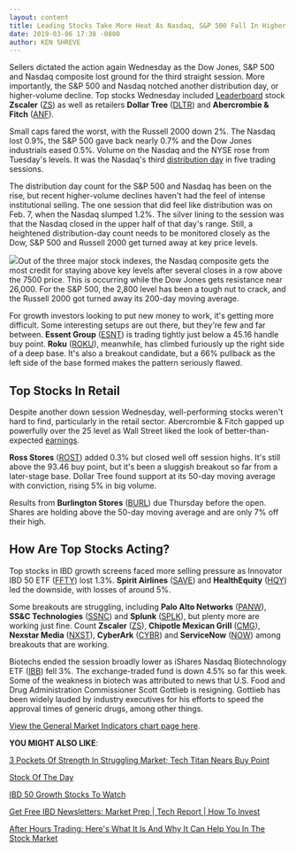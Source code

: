 ```yaml
---
layout: content
title: Leading Stocks Take More Heat As Nasdaq, S&P 500 Fall In Higher Volume
date: 2019-03-06 17:38 -0800
author: KEN SHREVE
---
```






Sellers dictated the action again Wednesday as the Dow Jones, S&P 500 and Nasdaq composite lost ground for the third straight session. More importantly, the S&P 500 and Nasdaq notched another distribution day, or higher-volume decline. Top stocks Wednesday included [Leaderboard](https://leaderboard.investors.com) stock **Zscaler** ([ZS](https://research.investors.com/quote.aspx?symbol=ZS)) as well as retailers **Dollar Tree** ([DLTR](https://research.investors.com/quote.aspx?symbol=DLTR)) and **Abercrombie & Fitch** ([ANF](https://research.investors.com/quote.aspx?symbol=ANF)).




Small caps fared the worst, with the Russell 2000 down 2%. The Nasdaq lost 0.9%, the S&P 500 gave back nearly 0.7% and the Dow Jones industrials eased 0.5%. Volume on the Nasdaq and the NYSE rose from Tuesday's levels. It was the Nasdaq's third [distribution day](https://www.investors.com/ibd-university/market-timing/market-tops/) in five trading sessions.


The distribution day count for the S&P 500 and Nasdaq has been on the rise, but recent higher-volume declines haven't had the feel of intense institutional selling. The one session that did feel like distribution was on Feb. 7, when the Nasdaq slumped 1.2%. The silver lining to the session was that the Nasdaq closed in the upper half of that day's range. Still, a heightened distribution-day count needs to be monitored closely as the Dow, S&P 500 and Russell 2000 get turned away at key price levels.


![](https://www.investors.com/wp-content/uploads/2019/03/MP030619-261x300.jpg)Out of the three major stock indexes, the Nasdaq composite gets the most credit for staying above key levels after several closes in a row above the 7500 price. This is occurring while the Dow Jones gets resistance near 26,000. For the S&P 500, the 2,800 level has been a tough nut to crack, and the Russell 2000 got turned away its 200-day moving average.


For growth investors looking to put new money to work, it's getting more difficult. Some interesting setups are out there, but they're few and far between. **Essent Group** ([ESNT](https://research.investors.com/quote.aspx?symbol=ESNT)) is trading tightly just below a 45.16 handle buy point. **Roku** ([ROKU](https://research.investors.com/quote.aspx?symbol=ROKU)), meanwhile, has climbed furiously up the right side of a deep base. It's also a breakout candidate, but a 66% pullback as the left side of the base formed makes the pattern seriously flawed.


Top Stocks In Retail
--------------------


Despite another down session Wednesday, well-performing stocks weren't hard to find, particularly in the retail sector. Abercrombie & Fitch gapped up powerfully over the 25 level as Wall Street liked the look of better-than-expected [earnings](https://www.investors.com/news/abercrombie-stock-soars-q4-2018-earnings-beat/).


**Ross Stores** ([ROST](https://research.investors.com/quote.aspx?symbol=ROST)) added 0.3% but closed well off session highs. It's still above the 93.46 buy point, but it's been a sluggish breakout so far from a later-stage base. Dollar Tree found support at its 50-day moving average with conviction, rising 5% in big volume.


Results from **Burlington Stores** ([BURL](https://research.investors.com/quote.aspx?symbol=BURL)) due Thursday before the open. Shares are holding above the 50-day moving average and are only 7% off their high.


How Are Top Stocks Acting?
--------------------------


Top stocks in IBD growth screens faced more selling pressure as Innovator IBD 50 ETF ([FFTY](https://research.investors.com/quote.aspx?symbol=FFTY)) lost 1.3%. **Spirit Airlines** ([SAVE](https://research.investors.com/quote.aspx?symbol=SAVE)) and **HealthEquity** ([HQY](https://research.investors.com/quote.aspx?symbol=HQY)) led the downside, with losses of around 5%.


Some breakouts are struggling, including **Palo Alto Networks** ([PANW](https://research.investors.com/quote.aspx?symbol=PANW)), **SS&C Technologies** ([SSNC](https://research.investors.com/quote.aspx?symbol=SSNC)) and **Splunk** ([SPLK](https://research.investors.com/quote.aspx?symbol=SPLK)), but plenty more are working just fine. Count **Zscaler** ([ZS](https://research.investors.com/quote.aspx?symbol=ZS)), **Chipotle Mexican Grill** ([CMG](https://research.investors.com/quote.aspx?symbol=CMG)), **Nexstar Media** ([NXST](https://research.investors.com/quote.aspx?symbol=NXST)), **CyberArk** ([CYBR](https://research.investors.com/quote.aspx?symbol=CYBR)) and **ServiceNow** ([NOW](https://research.investors.com/quote.aspx?symbol=NOW)) among breakouts that are working.


Biotechs ended the session broadly lower as iShares Nasdaq Biotechnology ETF ([IBB](https://research.investors.com/quote.aspx?symbol=IBB)) fell 3%. The exchange-traded fund is down 4.5% so far this week. Some of the weakness in biotech was attributed to news that U.S. Food and Drug Administration Commissioner Scott Gottlieb is resigning. Gottlieb has been widely lauded by industry executives for his efforts to speed the approval times of generic drugs, among other things.


[View the General Market Indicators chart page here](https://www.investors.com/wp-content/uploads/2019/03/IBD0603152458GMI2.pdf).


**YOU MIGHT ALSO LIKE**:


[3 Pockets Of Strength In Struggling Market; Tech Titan Nears Buy Point](https://www.investors.com/market-trend/stock-market-today/dow-jones-futures-current-stock-market-rally-microsoft-stock/)


[Stock Of The Day](https://www.investors.com/research/ibd-stock-of-the-day/)


[IBD 50 Growth Stocks To Watch](https://www.investors.com/research/ibd-50-growth-stocks-to-watch/)


[Get Free IBD Newsletters: Market Prep | Tech Report | How To Invest](https://shop.investors.com/offer/splashresponsive.aspx?id=newsletters-howtoinvest)


[After Hours Trading: Here's What It Is And Why It Can Help You In The Stock Market](https://www.investors.com/research/after-hours-trading/)





